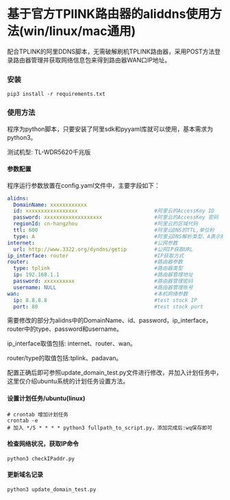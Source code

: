 # 基于官方TPlINK路由器的aliddns使用方法(win/linux/mac通用)

配合TPLINK的阿里DDNS脚本，无需破解刷机TPLINK路由器，采用POST方法登录路由器管理并获取网络信息包来得到路由器WAN口IP地址。

### 安装
```shell
pip3 install -r requirements.txt
```

### 使用方法
程序为python脚本，只要安装了阿里sdk和pyyaml库就可以使用，基本需求为python3。

测试机型: TL-WDR5620千兆版

#### 参数配置
程序运行参数放置在config.yaml文件中，主要字段如下：
```yaml
alidns:
  DomainName: xxxxxxxxxxxx
  id: xxxxxxxxxxxxxxxxx                         #阿里云的AccessKey ID
  password: xxxxxxxxxxxxxxxxxxx                 #阿里云的AccessKey 密码
  regionId: cn-hangzhou                         #阿里云的区域代码
  ttl: 600                                      #阿里云DNS的TTL,单位秒
  type: A                                       #阿里云DNS解析类型，A表示解析为IPv4地址
internet:                                       #公网参数
  url: http://www.3322.org/dyndns/getip         #公网IP获取URL
ip_interface: router                            #IP获取方式
router:                                         #路由器参数
  type: tplink                                  #路由器类型
  ip: 192.168.1.1                               #路由器管理地址
  password: xxxxxxxxxx                          #路由器管理密码
  username: NULL                                #路由器管理账号
wan:                                            #本机网络参数
  ip: 8.8.8.8                                   #test stock IP
  port: 80                                      #test stock port
```
需要修改的部分为alidns中的DomainName、id、password，ip_interface，router中的type、password和username。

ip_interface取值包括: internet、router、wan。

router/type的取值包括:tplink、padavan。

配置正确后即可参照update_domain_test.py文件进行修改，并加入计划任务中，这里仅介绍ubuntu系统的计划任务设置方法。

#### 设置计划任务/ubuntu(linux)
```shell
# crontab 增加计划任务
crontab -e
# 加入 */5 * * * * python3 fullpath_to_script.py，添加完成后:wq保存即可
```

#### 检查网络状况，获取IP命令
```shell
python3 checkIPaddr.py
```

#### 更新域名记录
```shell
python3 update_domain_test.py
```